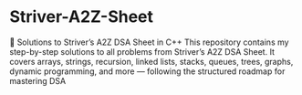 # Striver-A2Z-Sheet
🚀 Solutions to Striver’s A2Z DSA Sheet in C++ This repository contains my step-by-step solutions to all problems from Striver’s A2Z DSA Sheet. It covers arrays, strings, recursion, linked lists, stacks, queues, trees, graphs, dynamic programming, and more — following the structured roadmap for mastering DSA
